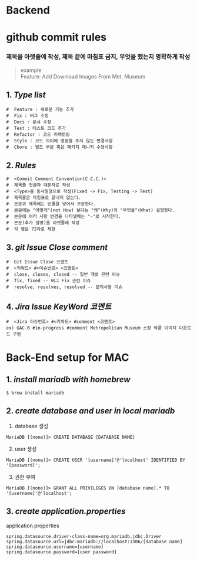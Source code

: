 # Backend

# github commit rules
### 제목을 아랫줄에 작성, 제목 끝에 마침표 금지, 무엇을 했는지 명확하게 작성

> example <br>
> Feature:  Add Download Images From Met. Museum

## 1. <i>Type list</i>
```
#  Feature : 새로운 기능 추가
#  Fix : 버그 수정
#  Docs : 문서 수정
#  Test : 테스트 코드 추가
#  Refactor : 코드 리팩토링
#  Style : 코드 의미에 영향을 주지 않는 변경사항
#  Chore : 빌드 부분 혹은 패키지 매니저 수정사항
```

## 2. <i>Rules</i>
```
#  <Commit Comment Convention(C.C.C.)>
#  제목줄 첫글자 대문자로 작성
#  <Type>을 동사원형으로 작성(Fixed -> Fix, Testing -> Test)
#  제목줄은 마침표로 끝내지 않는다.
#  본문과 제목에는 빈줄을 넣어서 구분한다.
#  본문에는 "어떻게"(not How) 보다는 "왜"(Why)와 "무엇을"(What) 설명한다.
#  본문에 여러 사항 변경을 나타낼때는 "-"로 시작한다.
#  본문(추가 설명)을 아랫줄에 작성
#  각 행은 72자로 제한
```

## 3. <i>git Issue Close comment</i>
```
#  Git Issue Close 코멘트
#  <키워드> #<이슈번호> <코멘트>
#  close, closes, closed -- 일반 개발 관련 이슈
#  fix, fixed -- 버그 Fix 관련 이슈
#  resolve, resolves, resolved -- 문의사항 이슈
```

## 4. <i>Jira Issue KeyWord 코멘트</i>
```
#  <Jira 이슈번호> #<키워드> #comment <코멘트>
ex) GAC-6 #in-progress #comment Metropolitan Museum 소장 작품 이미지 다운로드 구현
```

# Back-End setup for MAC
## 1. <i>install mariadb with homebrew</i>
```
$ brew install mariadb
```

## 2. <i>create database and user in local mariadb</i>
1. database 생성
```
MariaDB [(none)]> CREATE DATABASE [DATABASE NAME]
```

2. user 생성
```
MariaDB [(none)]> CREATE USER '[username]'@'localhost' IDENTIFIED BY '[password]';
```

3. 권한 부여
```
MariaDB [(none)]> GRANT ALL PRIVILEGES ON [database name].* TO '[username]'@'localhost';
```

## 3. <i>create application.properties</i>
application.properties
```properties
spring.datasource.driver-class-name=org.mariadb.jdbc.Driver
spring.datasource.url=jdbc:mariadb://localhost:3306/[database name]
spring.datasource.username=[username]
spring.datasource.password=[user password]
```